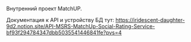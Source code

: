 Внутренний проект MatchUP.

Документация к API и устройству БД тут:
https://iridescent-daughter-9d2.notion.site/API-MSRS-MatchUp-Social-Rating-Service-bf93f294784347dbb5035541446841fe?pvs=4
